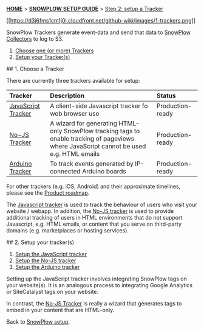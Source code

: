 <a name="top" />

[**HOME**](Home) > [**SNOWPLOW SETUP GUIDE**](Setting-up-SnowPlow) > [Step 2: setup a Tracker](Setting-up-a-tracker)

[[https://d3i6fms1cm1j0i.cloudfront.net/github-wiki/images/1-trackers.png]]

SnowPlow Trackers generate event-data and send that data to [SnowPlow Collectors](Setting-up-a-Collector) to log to S3.

1. [Choose one (or more) Trackers](#choose)
2. [Setup your Tracker(s)](#setup)

<a name="choose" />
## 1. Choose a Tracker

There are currently three trackers available for setup:

| **Tracker**                                    | **Description**                                     | **Status**       |
|:-----------------------------------------------|:----------------------------------------------------|:-----------------|
| [JavaScript Tracker](javascript-tracker-setup) | A client-side Javascript tracker fo web browser use | Production-ready |
| [No-JS Tracker](no-js-tracker-setup)           | A wizard for generating HTML-only SnowPlow tracking tags to enable tracking of pageviews where JavaScript cannot be used e.g. HTML emails | Production-ready |
| [Arduino Tracker](arduino-tracker-setup) | To track events generated by IP-connected Arduino boards | Production-ready |

For other trackers (e.g. iOS, Android) and their approximate timelines, please see the [Product roadmap](Product-roadmap).

The [Javascript tracker](javascript-tracker-setup) is used to track the behaviour of users who visit your website / webapp. In addition, the [No-JS tracker](no-js-tracker-setup) is used to provide additional tracking of users in HTML environments that do not support Javascript, e.g. HTML emails, or content that you serve on third-party domains (e.g. marketplaces or hosting services).

<a name="setup" />
## 2. Setup your tracker(s)

1. [Setup the JavaScript tracker](javascript-tracker-setup)
2. [Setup the No-JS tracker](no-js-tracker-setup)
3. [Setup the Arduino tracker](arduino-tracker-setup)

Setting up the JavaScript tracker involves integrating SnowPlow tags on your website(s). It is an analogous process to integrating Google Analytics or SiteCatalyst tags on your website.

In contrast, the [No-JS Tracker](no-js-tracker-setup) is really a wizard that generates tags to embed in your content that are HTML-only.

Back to [SnowPlow setup](Setting-up-SnowPlow).